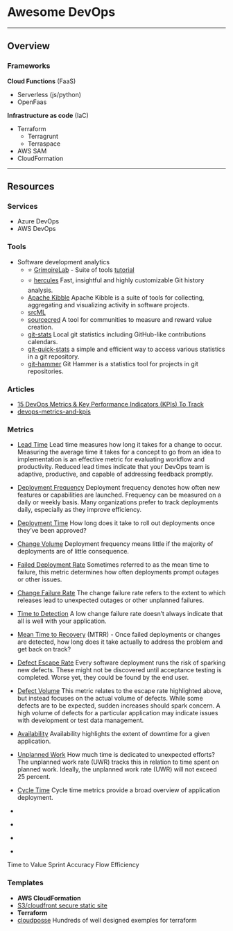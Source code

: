 # Awesome DevOps

------------------------------------------------------------------------------------------

## Overview


### Frameworks

__Cloud Functions__ (FaaS)  

* Serverless (js/python)
* OpenFaas

__Infrastructure as code__ (IaC)  

* Terraform
  * Terragrunt
  * Terraspace
* AWS SAM
* CloudFormation


------------------------------------------------------------------------------------------

## Resources

### Services

* Azure DevOps
* AWS DevOps

### Tools

* Software development analytics
  * :star: [GrimoireLab](https://chaoss.github.io/grimoirelab/) - Suite of tools [tutorial](https://chaoss.github.io/grimoirelab-tutorial/)
  * :star: [hercules]( https://github.com/src-d/hercules]) Fast, insightful and highly customizable Git history analysis.
  * [Apache Kibble](https://kibble.apache.org/) Apache Kibble is a suite of tools for collecting, aggregating and visualizing activity in software projects.
  * [srcML](https://www.srcml.org/)
  * [sourcecred](https://sourcecred.io/) A tool for communities to measure and reward value creation.
  * [git-stats](https://github.com/IonicaBizau/git-stats) Local git statistics including GitHub-like contributions calendars.
  * [git-quick-stats](https://github.com/arzzen/git-quick-stats) a simple and efficient way to access various statistics in a git repository.
  * [git-hammer](https://github.com/asharov/git-hammer) Git Hammer is a statistics tool for projects in git repositories.

### Articles

* [15 DevOps Metrics & Key Performance Indicators (KPIs) To Track](https://phoenixnap.com/blog/devops-metrics-kpis)
* [devops-metrics-and-kpis](https://www.appdynamics.com/topics/devops-metrics-and-kpis#~8-devops-resources)

### Metrics

* [Lead Time]() Lead time measures how long it takes for a change to occur. <br/> Measuring the average time it takes for a concept to go from an idea to implementation is an effective metric for evaluating workflow and productivity. Reduced lead times indicate that your DevOps team is adaptive, productive, and capable of addressing feedback promptly.
* [Deployment Frequency]() Deployment frequency denotes how often new features or capabilities are launched. Frequency can be measured on a daily or weekly basis. Many organizations prefer to track deployments daily, especially as they improve efficiency.
* [Deployment Time]() How long does it take to roll out deployments once they’ve been approved?
* [Change Volume]() Deployment frequency means little if the majority of deployments are of little consequence.
* [Failed Deployment Rate]() Sometimes referred to as the mean time to failure, this metric determines how often deployments prompt outages or other issues.
* [Change Failure Rate]() The change failure rate refers to the extent to which releases lead to unexpected outages or other unplanned failures.
* [Time to Detection]() A low change failure rate doesn’t always indicate that all is well with your application.
* [Mean Time to Recovery]() (MTRR) - Once failed deployments or changes are detected, how long does it take actually to address the problem and get back on track?

* [Defect Escape Rate]() Every software deployment runs the risk of sparking new defects. These might not be discovered until acceptance testing is completed. Worse yet, they could be found by the end user.
* [Defect Volume]() This metric relates to the escape rate highlighted above, but instead focuses on the actual volume of defects. While some defects are to be expected, sudden increases should spark concern. A high volume of defects for a particular application may indicate issues with development or test data management.
* [Availability]() Availability highlights the extent of downtime for a given application.
* [Unplanned Work]() How much time is dedicated to unexpected efforts? The unplanned work rate (UWR) tracks this in relation to time spent on planned work. Ideally, the unplanned work rate (UWR) will not exceed 25 percent.
* [Cycle Time]() Cycle time metrics provide a broad overview of application deployment.
* []()
* []()
* []()
* []()

Time to Value
Sprint Accuracy
Flow Efficiency


### Templates
* __AWS CloudFormation__
 * [S3/cloudfront secure static site](https://github.com/aws-samples/amazon-cloudfront-secure-static-site)
* __Terraform__
 * [cloudposse](https://github.com/cloudposse) Hundreds of well designed exemples for terraform




